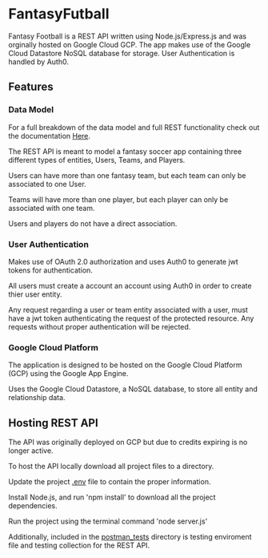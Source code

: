 # FantasyFutball

Fantasy Football is a REST API written using Node.js/Express.js and was orginally hosted on Google Cloud GCP. The app makes use of the Google Cloud Datastore NoSQL database for storage. User Authentication is handled by Auth0.


## Features

### Data Model

For a full breakdown of the data model and full REST functionality check out the documentation [Here](Documentation/Fantasy_Futball_API.pdf).

The REST API is meant to model a fantasy soccer app containing three different types of entities, Users, Teams, and Players. 

Users can have more than one fantasy team, but each team can only be associated to one User.

Teams will have more than one player, but each player can only be associated with one team.

Users and players do not have a direct association.

### User Authentication

Makes use of OAuth 2.0 authorization and uses Auth0 to generate jwt tokens for authentication.

All users must create a account an account using Auth0 in order to create thier user entity.

Any request regarding a user or team entity associated with a user, must have a jwt token authenticating the request of the protected resource. Any requests without proper authentication will be rejected.

### Google Cloud Platform

The application is designed to be hosted on the Google Cloud Platform (GCP) using the Google App Engine. 

Uses the Google Cloud Datastore, a NoSQL database, to store all entity and relationship data. 

## Hosting REST API

The API was originally deployed on GCP but due to credits expiring is no longer active. 

To host the API locally download all project files to a directory.

Update the project [.env](.env) file to contain the proper information.

Install Node.js, and run 'npm install' to download all the project dependencies. 

Run the project using the terminal command 'node server.js'

Additionally, included in the [postman_tests](postman_tests) directory is testing enviroment file and testing collection for the REST API.


